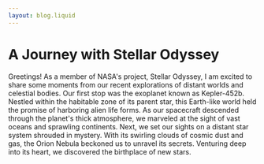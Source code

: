```yaml
---
layout: blog.liquid
---
```

# A Journey with Stellar Odyssey
Greetings! As a member of NASA's project, Stellar Odyssey, I am excited to share some moments from our recent explorations of distant worlds and celestial bodies. Our first stop was the exoplanet known as Kepler-452b. Nestled within the habitable zone of its parent star, this Earth-like world held the promise of harboring alien life forms. As our spacecraft descended through the planet's thick atmosphere, we marveled at the sight of vast oceans and sprawling continents. Next, we set our sights on a distant star system shrouded in mystery. With its swirling clouds of cosmic dust and gas, the Orion Nebula beckoned us to unravel its secrets. Venturing deep into its heart, we discovered the birthplace of new stars.
